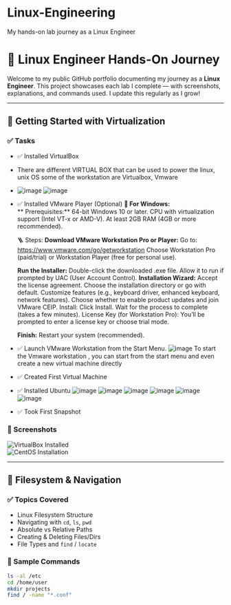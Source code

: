 # Linux-Engineering
My hands-on lab journey as a Linux Engineer
# 🐧 Linux Engineer Hands-On Journey

Welcome to my public GitHub portfolio documenting my journey as a **Linux Engineer**. This project showcases each lab I complete — with screenshots, explanations, and commands used. I update this regularly as I grow!

---

## 🔧 Getting Started with Virtualization

### ✅ Tasks
- ✅ Installed VirtualBox
- There are different VIRTUAL BOX that can be used to power the linux, unix OS some of the workstation are Virtualbox, Vmware
- ![image](https://github.com/user-attachments/assets/43a70421-6881-4689-a034-ead81b4563d7) ![image](https://github.com/user-attachments/assets/956e4ab0-375c-4761-958a-5a93ab570cec)


- ✅ Installed VMware Player (Optional)
  **🔧 For Windows:**  
     ** Prerequisites:**
     64-bit Windows 10 or later.
     CPU with virtualization support (Intel VT-x or AMD-V). 
     At least 2GB RAM (4GB or more recommended).
  
    🪜 Steps:
    **Download VMware Workstation Pro or Player:**
    Go to: https://www.vmware.com/go/getworkstation
    Choose Workstation Pro (paid/trial) or Workstation Player (free for personal use).
  
    **Run the Installer:**
     Double-click the downloaded .exe file.
     Allow it to run if prompted by UAC (User Account Control).
   **Installation Wizard:**
   Accept the license agreement.
   Choose the installation directory or go with default.
   Customize features (e.g., keyboard driver, enhanced keyboard, network features). 
   Choose whether to enable product updates and join VMware CEIP.
    Install:
     Click Install.
     Wait for the process to complete (takes a few minutes).
  License Key (for Workstation Pro):
  You’ll be prompted to enter a license key or choose trial mode.
  
  **Finish:**
  Restart your system (recommended).
  
- ✅ Launch VMware Workstation from the Start Menu.
  ![image](https://github.com/user-attachments/assets/10ff9abf-7021-4d73-9a4e-0a583fa65a69) To start the Vmware workstation , you can start from the start menu and even create a new virtual machine directly 

- ✅ Created First Virtual Machine
- ✅ Installed Ubuntu ![image](https://github.com/user-attachments/assets/7e9a6c9f-37c6-4448-a803-bd8d519e7984)
![image](https://github.com/user-attachments/assets/c480e013-d10d-4d11-9cc0-ed6eeda106d8)
![image](https://github.com/user-attachments/assets/dfdabcf0-1ce3-42dc-b1c3-ea193896e257)
![image](https://github.com/user-attachments/assets/ed18ebf6-d6d0-4dea-a9e1-76dfee6f8f06)
![image](https://github.com/user-attachments/assets/9074be7a-1f1e-49b9-91dd-44c9411fb16c)
![image](https://github.com/user-attachments/assets/7489c7c9-1e09-452a-9671-ca454e199613)

- ✅ Took First Snapshot

### 📸 Screenshots
![VirtualBox Installed](images/virtualbox-installed.png)  
![CentOS Installation](images/centos7-installed.png)

---

## 📁 Filesystem & Navigation

### ✅ Topics Covered
- Linux Filesystem Structure
- Navigating with `cd`, `ls`, `pwd`
- Absolute vs Relative Paths
- Creating & Deleting Files/Dirs
- File Types and `find` / `locate`

### 📜 Sample Commands
```bash
ls -al /etc
cd /home/user
mkdir projects
find / -name "*.conf"
